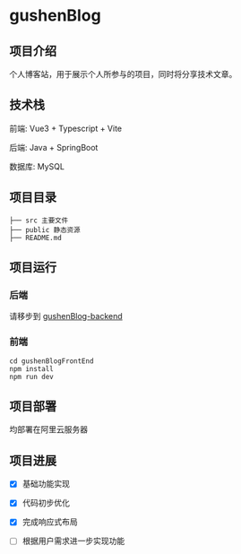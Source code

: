 # gushenBlog

## 项目介绍

个人博客站，用于展示个人所参与的项目，同时将分享技术文章。

## 技术栈
前端: Vue3 + Typescript + Vite

后端: Java + SpringBoot

数据库: MySQL

## 项目目录

```
├── src 主要文件
├── public 静态资源
├── README.md
```

## 项目运行

### 后端

请移步到 [gushenBlog-backend](https://gitee.com/gushenfree/gushen-blog-back-end)

### 前端

```
cd gushenBlogFrontEnd
npm install
npm run dev
```

## 项目部署

均部署在阿里云服务器

## 项目进展

- [x] 基础功能实现
- [x] 代码初步优化
- [x] 完成响应式布局
- [ ] 根据用户需求进一步实现功能


